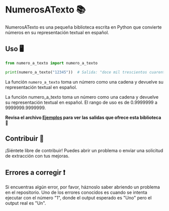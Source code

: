 # NumerosATexto 📚

NumerosATexto es una pequeña biblioteca escrita en Python que convierte números en su representación textual en español.

## Uso 🖥️

```python
from numero_a_texto import numero_a_texto

print(numero_a_texto("12345"))  # Salida: "doce mil trescientos cuarenta y cinco pesos"
```

La función `numero_a_texto` toma un número como una cadena y devuelve su representación textual en español.

La función numero_a_texto toma un número como una cadena y devuelve su representación textual en español. El rango de uso es de 0.9999999 a 9999999.9999999.

**Revisa el archivo [Ejemplos](/ejemplos.py) para ver las salidas que ofrece esta biblioteca** 📝

## Contribuir 🚀

¡Siéntete libre de contribuir! Puedes abrir un problema o enviar una solicitud de extracción con tus mejoras.

## Errores a corregir ❗

Si encuentras algún error, por favor, háznoslo saber abriendo un problema en el repositorio. Uno de los errores conocidos es cuando se intenta ejecutar con el número "1", donde el output esperado es "Uno" pero el output real es "Un".

